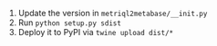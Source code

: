 1. Update the version in `metriql2metabase/__init.py`
2. Run `python setup.py sdist`
3. Deploy it to PyPI via `twine upload dist/*`